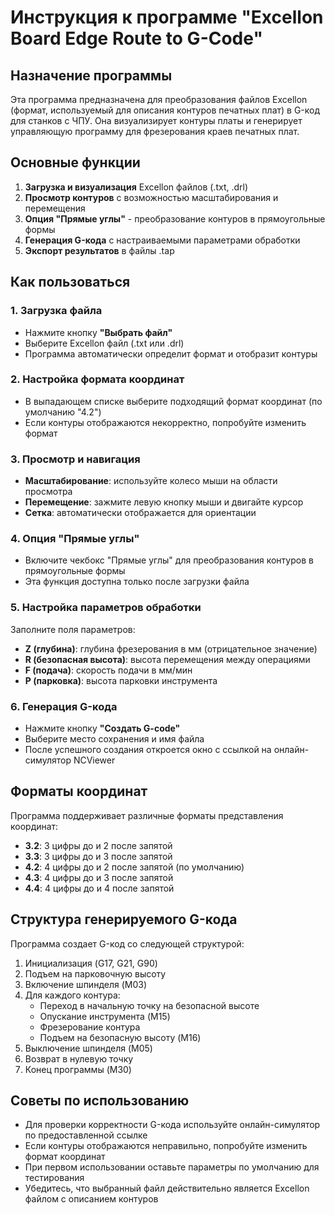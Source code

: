 # Инструкция к программе "Excellon Board Edge Route to G-Code"

## Назначение программы

Эта программа предназначена для преобразования файлов Excellon (формат, используемый для описания контуров печатных плат) в G-код для станков с ЧПУ. Она визуализирует контуры платы и генерирует управляющую программу для фрезерования краев печатных плат.

## Основные функции

1. **Загрузка и визуализация** Excellon файлов (.txt, .drl)
2. **Просмотр контуров** с возможностью масштабирования и перемещения
3. **Опция "Прямые углы"** - преобразование контуров в прямоугольные формы
4. **Генерация G-кода** с настраиваемыми параметрами обработки
5. **Экспорт результатов** в файлы .tap

## Как пользоваться

### 1. Загрузка файла
- Нажмите кнопку **"Выбрать файл"**
- Выберите Excellon файл (.txt или .drl)
- Программа автоматически определит формат и отобразит контуры

### 2. Настройка формата координат
- В выпадающем списке выберите подходящий формат координат (по умолчанию "4.2")
- Если контуры отображаются некорректно, попробуйте изменить формат

### 3. Просмотр и навигация
- **Масштабирование**: используйте колесо мыши на области просмотра
- **Перемещение**: зажмите левую кнопку мыши и двигайте курсор
- **Сетка**: автоматически отображается для ориентации

### 4. Опция "Прямые углы"
- Включите чекбокс "Прямые углы" для преобразования контуров в прямоугольные формы
- Эта функция доступна только после загрузки файла

### 5. Настройка параметров обработки
Заполните поля параметров:
- **Z (глубина)**: глубина фрезерования в мм (отрицательное значение)
- **R (безопасная высота)**: высота перемещения между операциями
- **F (подача)**: скорость подачи в мм/мин
- **P (парковка)**: высота парковки инструмента

### 6. Генерация G-кода
- Нажмите кнопку **"Создать G-code"**
- Выберите место сохранения и имя файла
- После успешного создания откроется окно с ссылкой на онлайн-симулятор NCViewer

## Форматы координат

Программа поддерживает различные форматы представления координат:
- **3.2**: 3 цифры до и 2 после запятой
- **3.3**: 3 цифры до и 3 после запятой  
- **4.2**: 4 цифры до и 2 после запятой (по умолчанию)
- **4.3**: 4 цифры до и 3 после запятой
- **4.4**: 4 цифры до и 4 после запятой

## Структура генерируемого G-кода

Программа создает G-код со следующей структурой:
1. Инициализация (G17, G21, G90)
2. Подъем на парковочную высоту
3. Включение шпинделя (M03)
4. Для каждого контура:
   - Переход в начальную точку на безопасной высоте
   - Опускание инструмента (M15)
   - Фрезерование контура
   - Подъем на безопасную высоту (M16)
5. Выключение шпинделя (M05)
6. Возврат в нулевую точку
7. Конец программы (M30)

## Советы по использованию

- Для проверки корректности G-кода используйте онлайн-симулятор по предоставленной ссылке
- Если контуры отображаются неправильно, попробуйте изменить формат координат
- При первом использовании оставьте параметры по умолчанию для тестирования
- Убедитесь, что выбранный файл действительно является Excellon файлом с описанием контуров
